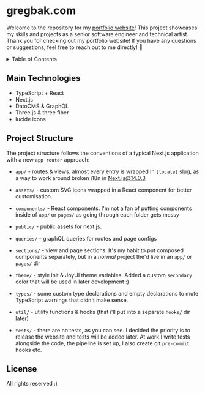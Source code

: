 # gregbak.com

Welcome to the repository for my [portfolio website](https://gregbak.com)! This project showcases my skills and projects as a senior software engineer and technical artist.
Thank you for checking out my portfolio website! If you have any questions or suggestions, feel free to reach out to me directly! 🚀

<details>
<summary>Table of Contents</summary>
1. Technologies Used
2. Project Structure
3. License
</details>

## Main Technologies
* TypeScript + React
* Next.js
* DatoCMS & GraphQL
* Three.js & three fiber
* lucide icons

## Project Structure

The project structure follows the conventions of a typical Next.js application with a new `app router` approach:
* `app/` - routes & views. almost every entry is wrapped in `[locale]` slug, as a way to work around broken i18n in Next.js@14.0.3 
* `assets/` - custom SVG icons wrapped in a React component for better customisation.
* `components/` - React components. I'm not a fan of putting components inside of `app/` or `pages/` as going through each folder gets messy 
* `public/` - public assets for next.js. 
* `queries/` - graphQL queries for routes and page configs
* `sections/` - view and page sections. It's my habit to put composed components separately, but in a _normal_ project the'd live in an `app/` or `pages/` dir
* `theme/` - style init & JoyUI theme variables. Added a custom `secondary` color that will be used in later development :) 
* `types/` - some custom type declarations and empty declarations to mute TypeScript warnings that didn't make sense.
* `util/` - utility functions & hooks (that i'll put into a separate `hooks/` dir later)

* `tests/` - there are no tests, as you can see. I decided the priority is to release the website and tests will be added later. At work I write tests alongside the code, the pipeline is set up, I also create git `pre-commit` hooks etc. 

## License
All rights reserved :)